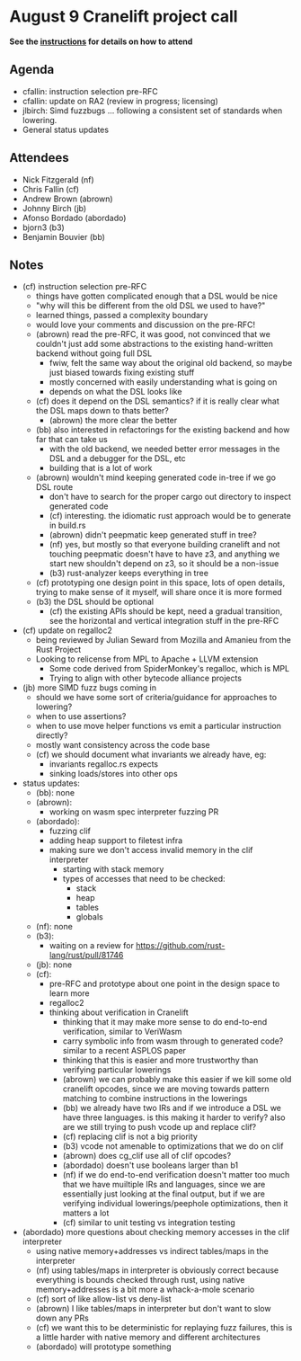 # August 9 Cranelift project call

**See the [instructions](../README.md) for details on how to attend**

## Agenda
- cfallin: instruction selection pre-RFC
- cfallin: update on RA2 (review in progress; licensing)
- jlbirch: Simd fuzzbugs ... following a consistent set of standards when lowering.
- General status updates

## Attendees

* Nick Fitzgerald (nf)
* Chris Fallin (cf)
* Andrew Brown (abrown)
* Johnny Birch (jb)
* Afonso Bordado (abordado)
* bjorn3 (b3)
* Benjamin Bouvier (bb)

## Notes

* (cf) instruction selection pre-RFC
  * things have gotten complicated enough that a DSL would be nice
  * "why will this be different from the old DSL we used to have?"
  * learned things, passed a complexity boundary
  * would love your comments and discussion on the pre-RFC!
  * (abrown) read the pre-RFC, it was good, not convinced that we couldn't just
    add some abstractions to the existing hand-written backend without going
    full DSL
    * fwiw, felt the same way about the original old backend, so maybe just
      biased towards fixing existing stuff
    * mostly concerned with easily understanding what is going on
    * depends on what the DSL looks like
  * (cf) does it depend on the DSL semantics? if it is really clear what the DSL
    maps down to thats better?
    * (abrown) the more clear the better
  * (bb) also interested in refactorings for the existing backend and how far
    that can take us
    * with the old backend, we needed better error messages in the DSL and a
      debugger for the DSL, etc
    * building that is a lot of work
  * (abrown) wouldn't mind keeping generated code in-tree if we go DSL route
    * don't have to search for the proper cargo out directory to inspect
      generated code
    * (cf) interesting. the idiomatic rust approach would be to generate in
      build.rs
    * (abrown) didn't peepmatic keep generated stuff in tree?
    * (nf) yes, but mostly so that everyone building cranelift and not touching
      peepmatic doesn't have to have z3, and anything we start new shouldn't
      depend on z3, so it should be a non-issue
    * (b3) rust-analyzer keeps everything in tree
  * (cf) prototyping one design point in this space, lots of open details,
    trying to make sense of it myself, will share once it is more formed
  * (b3) the DSL should be optional
    * (cf) the existing APIs should be kept, need a gradual transition, see the
      horizontal and vertical integration stuff in the pre-RFC
* (cf) update on regalloc2
  * being reviewed by Julian Seward from Mozilla and Amanieu from the Rust
    Project
  * Looking to relicense from MPL to Apache + LLVM extension
    * Some code derived from SpiderMonkey's regalloc, which is MPL
    * Trying to align with other bytecode alliance projects
* (jb) more SIMD fuzz bugs coming in
  * should we have some sort of criteria/guidance for approaches to lowering?
  * when to use assertions?
  * when to use move helper functions vs emit a particular instruction directly?
  * mostly want consistency across the code base
  * (cf) we should document what invariants we already have, eg:
    * invariants regalloc.rs expects
    * sinking loads/stores into other ops
* status updates:
  * (bb): none
  * (abrown):
    * working on wasm spec interpreter fuzzing PR
  * (abordado):
    * fuzzing clif
    * adding heap support to filetest infra
    * making sure we don't access invalid memory in the clif interpreter
      * starting with stack memory
      * types of accesses that need to be checked:
        * stack
        * heap
        * tables
        * globals
  * (nf): none
  * (b3):
    * waiting on a review for https://github.com/rust-lang/rust/pull/81746
  * (jb): none
  * (cf):
    * pre-RFC and prototype about one point in the design space to learn more
    * regalloc2
    * thinking about verification in Cranelift
      * thinking that it may make more sense to do end-to-end verification,
        similar to VeriWasm
      * carry symbolic info from wasm through to generated code? similar to a
        recent ASPLOS paper
      * thinking that this is easier and more trustworthy than verifying
        particular lowerings
      * (abrown) we can probably make this easier if we kill some old cranelift
        opcodes, since we are moving towards pattern matching to combine
        instructions in the lowerings
      * (bb) we already have two IRs and if we introduce a DSL we have three
        languages. is this making it harder to verify? also are we still trying
        to push vcode up and replace clif?
      * (cf) replacing clif is not a big priority
      * (b3) vcode not amenable to optimizations that we do on clif
      * (abrown) does cg_clif use all of clif opcodes?
      * (abordado) doesn't use booleans larger than b1
      * (nf) if we do end-to-end verification doesn't matter too much that we
        have muiltiple IRs and languages, since we are essentially just looking
        at the final output, but if we are verifying individual
        lowerings/peephole optimizations, then it matters a lot
      * (cf) similar to unit testing vs integration testing
* (abordado) more questions about checking memory accesses in the clif
  interpreter
  * using native memory+addresses vs indirect tables/maps in the interpreter
  * (nf) using tables/maps in interpreter is obviously correct because
    everything is bounds checked through rust, using native memory+addresses is
    a bit more a whack-a-mole scenario
  * (cf) sort of like allow-list vs deny-list
  * (abrown) I like tables/maps in interpreter but don't want to slow down any
    PRs
  * (cf) we want this to be deterministic for replaying fuzz failures, this is a
    little harder with native memory and different architectures
  * (abordado) will prototype something
